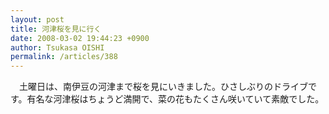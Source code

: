 ```yaml
---
layout: post
title: 河津桜を見に行く
date: 2008-03-02 19:44:23 +0900
author: Tsukasa OISHI
permalink: /articles/388
---
```


　土曜日は、南伊豆の河津まで桜を見にいきました。ひさしぶりのドライブです。有名な河津桜はちょうど満開で、菜の花もたくさん咲いていて素敵でした。

